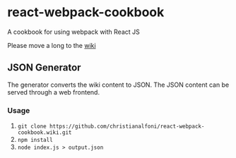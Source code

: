 # react-webpack-cookbook
A cookbook for using webpack with React JS

Please move a long to the [wiki](https://github.com/christianalfoni/react-webpack-cookbook/wiki)

## JSON Generator

The generator converts the wiki content to JSON. The JSON content can be served through a web frontend.

### Usage

1. `git clone https://github.com/christianalfoni/react-webpack-cookbook.wiki.git`
2. `npm install`
3. `node index.js > output.json`
